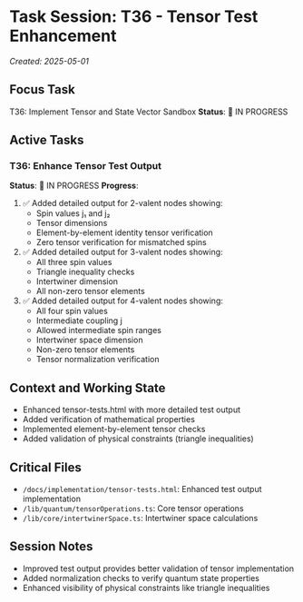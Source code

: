 # Task Session: T36 - Tensor Test Enhancement
*Created: 2025-05-01*

## Focus Task
T36: Implement Tensor and State Vector Sandbox
**Status**: 🔄 IN PROGRESS

## Active Tasks
### T36: Enhance Tensor Test Output
**Status**: 🔄 IN PROGRESS
**Progress**:
1. ✅ Added detailed output for 2-valent nodes showing:
   - Spin values j₁ and j₂
   - Tensor dimensions
   - Element-by-element identity tensor verification
   - Zero tensor verification for mismatched spins
2. ✅ Added detailed output for 3-valent nodes showing:
   - All three spin values
   - Triangle inequality checks
   - Intertwiner dimension
   - All non-zero tensor elements
3. ✅ Added detailed output for 4-valent nodes showing:
   - All four spin values
   - Intermediate coupling j
   - Allowed intermediate spin ranges
   - Intertwiner space dimension
   - Non-zero tensor elements
   - Tensor normalization verification

## Context and Working State
- Enhanced tensor-tests.html with more detailed test output
- Added verification of mathematical properties
- Implemented element-by-element tensor checks
- Added validation of physical constraints (triangle inequalities)

## Critical Files
- `/docs/implementation/tensor-tests.html`: Enhanced test output implementation
- `/lib/quantum/tensorOperations.ts`: Core tensor operations
- `/lib/core/intertwinerSpace.ts`: Intertwiner space calculations

## Session Notes
- Improved test output provides better validation of tensor implementation
- Added normalization checks to verify quantum state properties
- Enhanced visibility of physical constraints like triangle inequalities